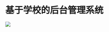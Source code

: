 # 基于学校的后台管理系统

![](https://user-gold-cdn.xitu.io/2018/4/26/162ff90252d12c08?w=1466&h=1420&f=png&s=110785)


